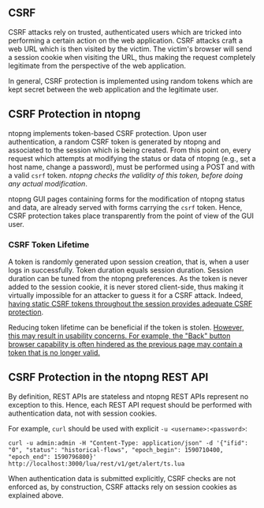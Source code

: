 ## CSRF

CSRF attacks rely on trusted, authenticated users which are tricked into performing a certain action on the web application. CSRF attacks craft a web URL which is then visited by the victim. The victim's browser will send a session cookie when visiting the URL, thus making the request completely legitimate from the perspective of the web application.

In general, CSRF protection is implemented using random tokens which are kept secret between the web application and the legitimate user.

## CSRF Protection in ntopng

ntopng implements token-based CSRF protection. Upon user authentication, a random CSRF token is generated by ntopng and associated to the session which is being created. From this point on, every request which attempts at modifying the status or data of ntopng (e.g., set a host name, change a password), must be performed using a POST and with a valid `csrf` token. *ntopng checks the validity of this token, before doing any actual modification*.

ntopng GUI pages containing forms for the modification of ntopng status and data, are already served with forms carrying the `csrf` token. Hence, CSRF protection takes place transparently from the point of view of the GUI user.

### CSRF Token Lifetime

A token is randomly generated upon session creation, that is, when a user logs in successfully. Token duration equals session duration. Session duration can be tuned from the ntopng preferences. As the token is never added to the session cookie, it is never stored client-side, thus making it virtually impossible for an attacker to guess it for a CSRF attack. Indeed, [having static CSRF tokens throughout the session provides adequate CSRF protection](https://www.sjoerdlangkemper.nl/2019/12/18/different-csrf-token-for-each-form/).

Reducing token lifetime can be beneficial if the token is stolen. [However, this may result in usability concerns. For example, the "Back" button browser capability is often hindered as the previous page may contain a token that is no longer valid.](https://cheatsheetseries.owasp.org/cheatsheets/Cross-Site_Request_Forgery_Prevention_Cheat_Sheet.html#synchronizer-token-pattern)


## CSRF Protection in the ntopng REST API

By definition, REST APIs are stateless and ntopng REST APIs represent no exception to this. Hence, each REST API request should be performed with authentication data, not with session cookies.

For example, `curl` should be used with explicit `-u <username>:<password>`:


```
curl -u admin:admin -H "Content-Type: application/json" -d '{"ifid": "0", "status": "historical-flows", "epoch_begin": 1590710400, "epoch_end": 1590796800}' http://localhost:3000/lua/rest/v1/get/alert/ts.lua
```

When authentication data is submitted explicitly, CSRF checks are not enforced as, by construction, CSRF attacks rely on session cookies as explained above.
